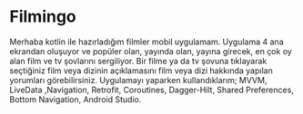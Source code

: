 # Filmingo
Merhaba kotlin ile hazırladığım filmler mobil uygulamam.
Uygulama 4 ana ekrandan oluşuyor ve popüler olan, yayında olan, yayına girecek, en çok oy alan film ve tv şovlarını sergiliyor. Bir filme ya da tv şovuna tıklayarak seçtiğiniz film veya dizinin açıklamasını film veya dizi hakkında yapılan yorumları görebilirsiniz.
Uygulamayı yaparken kullandıklarım; MVVM, LiveData ,Navigation, Retrofit, Coroutines, Dagger-Hilt, Shared Preferences, Bottom Navigation, Android Studio.
